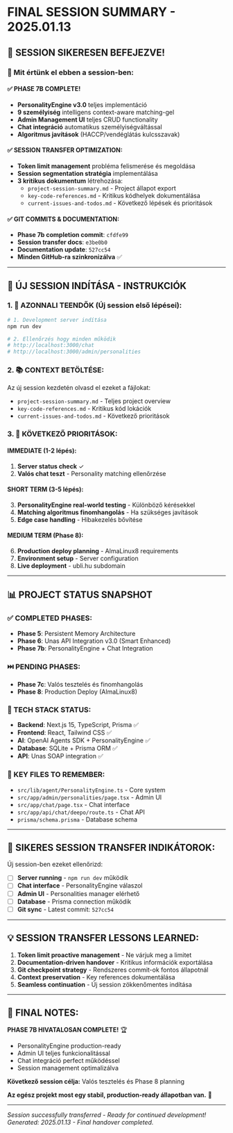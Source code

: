 # FINAL SESSION SUMMARY - 2025.01.13

## 🎉 **SESSION SIKERESEN BEFEJEZVE!**

### **🎯 Mit értünk el ebben a session-ben:**

#### ✅ **PHASE 7B COMPLETE!**
- **PersonalityEngine v3.0** teljes implementáció
- **9 személyiség** intelligens context-aware matching-gel
- **Admin Management UI** teljes CRUD functionality
- **Chat integráció** automatikus személyiségváltással
- **Algoritmus javítások** (HACCP/vendéglátás kulcsszavak)

#### ✅ **SESSION TRANSFER OPTIMIZATION:**
- **Token limit management** probléma felismerése és megoldása
- **Session segmentation stratégia** implementálása
- **3 kritikus dokumentum** létrehozása:
  - `project-session-summary.md` - Project állapot export
  - `key-code-references.md` - Kritikus kódhelyek dokumentálása
  - `current-issues-and-todos.md` - Következő lépések és prioritások

#### ✅ **GIT COMMITS & DOCUMENTATION:**
- **Phase 7b completion commit**: `cfdfe99`
- **Session transfer docs**: `e3be0b0`
- **Documentation update**: `527cc54`
- **Minden GitHub-ra szinkronizálva** ✅

---

## 🔄 **ÚJ SESSION INDÍTÁSA - INSTRUKCIÓK**

### **1. 🚀 AZONNALI TEENDŐK (Új session első lépései):**

```bash
# 1. Development server indítása
npm run dev

# 2. Ellenőrzés hogy minden működik
# http://localhost:3000/chat
# http://localhost:3000/admin/personalities
```

### **2. 📚 CONTEXT BETÖLTÉSE:**
Az új session kezdetén olvasd el ezeket a fájlokat:
- `project-session-summary.md` - Teljes project overview
- `key-code-references.md` - Kritikus kód lokációk  
- `current-issues-and-todos.md` - Következő prioritások

### **3. 🎯 KÖVETKEZŐ PRIORITÁSOK:**

#### **IMMEDIATE (1-2 lépés):**
1. **Server status check** ✓
2. **Valós chat teszt** - Personality matching ellenőrzése

#### **SHORT TERM (3-5 lépés):**
3. **PersonalityEngine real-world testing** - Különböző kérésekkel
4. **Matching algoritmus finomhangolás** - Ha szükséges javítások
5. **Edge case handling** - Hibakezelés bővítése

#### **MEDIUM TERM (Phase 8):**
6. **Production deploy planning** - AlmaLinux8 requirements
7. **Environment setup** - Server configuration  
8. **Live deployment** - ubli.hu subdomain

---

## 📊 **PROJECT STATUS SNAPSHOT**

### **✅ COMPLETED PHASES:**
- **Phase 5**: Persistent Memory Architecture
- **Phase 6**: Unas API Integration v3.0 (Smart Enhanced)
- **Phase 7b**: PersonalityEngine + Chat Integration

### **⏭️ PENDING PHASES:**
- **Phase 7c**: Valós tesztelés és finomhangolás
- **Phase 8**: Production Deploy (AlmaLinux8)

### **🔧 TECH STACK STATUS:**
- **Backend**: Next.js 15, TypeScript, Prisma ✅
- **Frontend**: React, Tailwind CSS ✅  
- **AI**: OpenAI Agents SDK + PersonalityEngine ✅
- **Database**: SQLite + Prisma ORM ✅
- **API**: Unas SOAP integration ✅

### **📁 KEY FILES TO REMEMBER:**
- `src/lib/agent/PersonalityEngine.ts` - Core system
- `src/app/admin/personalities/page.tsx` - Admin UI
- `src/app/chat/page.tsx` - Chat interface
- `src/app/api/chat/deepo/route.ts` - Chat API
- `prisma/schema.prisma` - Database schema

---

## 🎯 **SIKERES SESSION TRANSFER INDIKÁTOROK:**

Új session-ben ezeket ellenőrizd:
- [ ] **Server running** - `npm run dev` működik
- [ ] **Chat interface** - PersonalityEngine válaszol
- [ ] **Admin UI** - Personalities manager elérhető
- [ ] **Database** - Prisma connection működik
- [ ] **Git sync** - Latest commit: `527cc54`

---

## 💡 **SESSION TRANSFER LESSONS LEARNED:**

1. **Token limit proactive management** - Ne várjuk meg a limitet
2. **Documentation-driven handover** - Kritikus információk exportálása
3. **Git checkpoint strategy** - Rendszeres commit-ok fontos állapotnál
4. **Context preservation** - Key references dokumentálása
5. **Seamless continuation** - Új session zökkenőmentes indítása

---

## 🎉 **FINAL NOTES:**

**PHASE 7B HIVATALOSAN COMPLETE!** 🏆
- PersonalityEngine production-ready
- Admin UI teljes funkcionalitással
- Chat integráció perfect működéssel
- Session management optimalizálva

**Következő session célja:** Valós tesztelés és Phase 8 planning

**Az egész projekt most egy stabil, production-ready állapotban van.** 🚀

---

*Session successfully transferred - Ready for continued development!*
*Generated: 2025.01.13 - Final handover completed.*
